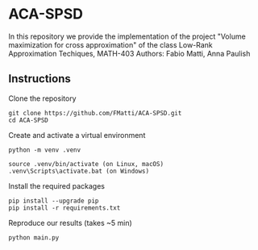 # ACA-SPSD

In this repository we provide the implementation of the project "Volume maximization for cross approximation" of the class Low-Rank Approximation Techiques, MATH-403
Authors: Fabio Matti, Anna Paulish

## Instructions

Clone the repository
```[bash]
git clone https://github.com/FMatti/ACA-SPSD.git
cd ACA-SPSD
```

Create and activate a virtual environment
```[bash]
python -m venv .venv

source .venv/bin/activate (on Linux, macOS)
.venv\Scripts\activate.bat (on Windows)
```

Install the required packages
```[bash]
pip install --upgrade pip
pip install -r requirements.txt
```

Reproduce our results (takes ~5 min)
```[bash]
python main.py
```
